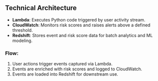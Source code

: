 
## Technical Architecture

- **Lambda**: Executes Python code triggered by user activity stream.
- **CloudWatch**: Monitors risk scores and raises alerts above a defined threshold.
- **Redshift**: Stores event and risk score data for batch analytics and ML modeling.

### Flow:
1. User actions trigger events captured via Lambda.
2. Events are enriched with risk scores and logged to CloudWatch.
3. Events are loaded into Redshift for downstream use.
